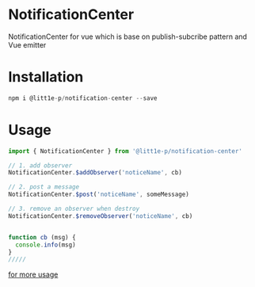 # NotificationCenter

NotificationCenter for vue which is base on publish-subcribe pattern and Vue emitter

# Installation

```js
npm i @litt1e-p/notification-center --save
```

# Usage

```js
import { NotificationCenter } from '@litt1e-p/notification-center'

// 1. add observer
NotificationCenter.$addObserver('noticeName', cb)

// 2. post a message
NotificationCenter.$post('noticeName', someMessage)

// 3. remove an observer when destroy
NotificationCenter.$removeObserver('noticeName', cb)


function cb (msg) {
  console.info(msg)
}
/////
```
[for more usage](https://vuejs.org/)